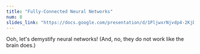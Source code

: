 ```yaml
---
title: "Fully-Connected Neural Networks"
num: 8
slides_link: "https://docs.google.com/presentation/d/1PljwxrNjvdp4-2KjDoult1Yk2gr_epNF4Q0te_vTpPY/"
---
```


Ooh, let's demystify neural networks! (And, no, they do not work like the brain does.)

